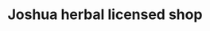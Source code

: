 ---
title: "Joshua herbal licensed shop"
url: /accra/joshua-herbal-licensed-shop/
shop: Drogerie
---